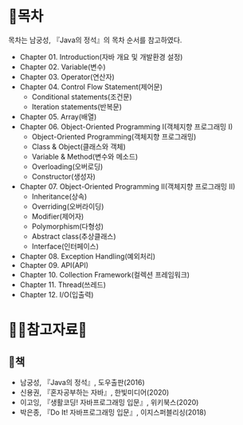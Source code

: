 # :page_facing_up:목차
목차는 남궁성, 『Java의 정석』의 목차 순서를 참고하였다.
* Chapter 01. Introduction(자바 개요 및 개발환경 설정)
* Chapter 02. Variable(변수)
* Chapter 03. Operator(연산자)
* Chapter 04. Control Flow Statement(제어문)
  * Conditional statements(조건문)
  * Iteration statements(반복문)
* Chapter 05. Array(배열)
* Chapter 06. Object-Oriented Programming I(객체지향 프로그래밍 I)
  * Object-Oriented Programming(객체지향 프로그래밍)
  * Class & Object(클래스와 객체)
  * Variable & Method(변수와 메소드)
  * Overloading(오버로딩)
  * Constructor(생성자)
* Chapter 07. Object-Oriented Programming II(객체지향 프로그래밍 II)
  * Inheritance(상속)
  * Overriding(오버라이딩)
  * Modifier(제어자)
  * Polymorphism(다형성)
  * Abstract class(추상클래스)
  * Interface(인터페이스)
* Chapter 08. Exception Handling(예외처리)
* Chapter 09. API(API)
* Chapter 10. Collection Framework(컬렉션 프레임워크)
* Chapter 11. Thread(쓰레드)
* Chapter 12. I/O(입출력)

# :ok_woman:참고자료:bow:

## :book:책
* 남궁성, 『Java의 정석』, 도우출판(2016)
* 신용권, 『혼자공부하는 자바』, 한빛미디어(2020)
* 이고잉, 『생활코딩! 자바프로그래밍 입문』, 위키북스(2020)
* 박은종, 『Do It! 자바프로그래밍 입문』, 이지스퍼블리싱(2018)
